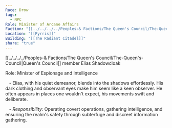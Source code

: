 ```yaml
---
Race: Drow
tags:
  - NPC
Role: Minister of Arcane Affairs
Faction: "[[../../../../Peoples-& Factions/The Queen's Council/The-Queen's-Council|Queen's Council]]"
Location: "[[Pyrris]]"
Building: "[[The Radiant Citadel]]"
share: "true"
---
```


[[../../../../Peoples-& Factions/The Queen's Council/The-Queen's-Council|Queen's Council]] member Elias Shadowcloak

Role: Minister of Espionage and Intelligence

   - Elias, with his quiet demeanor, blends into the shadows effortlessly. His dark clothing and observant eyes make him seem like a keen observer. He often appears in places one wouldn't expect, his movements swift and deliberate.

   - *Responsibility:* Operating covert operations, gathering intelligence, and ensuring the realm's safety through subterfuge and discreet information gathering.